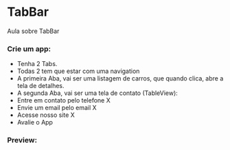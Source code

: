 # TabBar
Aula sobre TabBar

### Crie um app: 
-  Tenha 2 Tabs. 
- Todas 2 tem que estar com uma navigation 
- A primeira Aba, vai ser uma listagem de carros, que quando clica, abre a tela de detalhes. 
- A segunda Aba, vai ser uma tela de contato (TableView): 
- Entre em contato pelo telefone X 
- Envie um email pelo email X 
- Acesse nosso site X 
- Avalie o App

### Preview:

